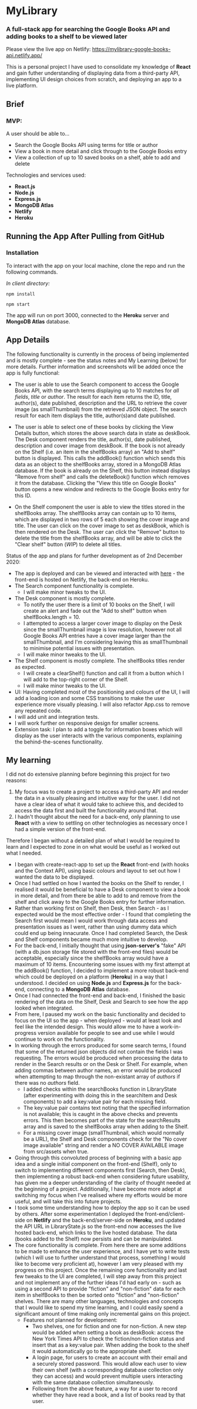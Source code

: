 # MyLibrary

### A full-stack app for searching the Google Books API and adding books to a shelf to be viewed later

Please view the live app on Netlify: https://mylibrary-google-books-api.netlify.app/

This is a personal project I have used to consolidate my knowledge of **React** and gain futher understanding of displaying data from a third-party API, implementing UI design choices from scratch, and deploying an app to a live platform.

## Brief

### MVP:

A user should be able to…

- Search the Google Books API using terms for title or author
- View a book in more detail and click through to the Google Books entry
- View a collection of up to 10 saved books on a shelf, able to add and delete

Technologies and services used:

- **React.js**
- **Node.js**
- **Express.js**
- **MongoDB Atlas**
- **Netlify**
- **Heroku**

## Running the App After Pulling from GitHub

### Installation

To interact with the app on your local machine, clone the repo and run the following commands.

_In client directory:_

`npm install`

`npm start`

The app will run on port 3000, connected to the **Heroku** server and **MongoDB Atlas** database.

## App Details

The following functionality is currently in the process of being implemented and is mostly complete - see the status notes and My Learning (below) for more details. Further information and screenshots will be added once the app is fully functional:

- The user is able to use the Search component to access the Google Books API, with the search terms displaying up to 10 matches for _all fields_, _title_ or _author_. The result for each item returns the ID, title, author(s), date published, description and the URL to retrieve the cover image (as smallThumbnail) from the retrieved JSON object. The search result for each item displays the title, author(s)and date published.

- The user is able to select one of these books by clicking the View Details button, which stores the above search data in state as deskBook. The Desk component renders the title, author(s), date published, description and cover image from deskBook. If the book is not already on the Shelf (i.e. an item in the shelfBooks array) an "Add to shelf" button is displayed. This calls the addBook() function which sends this data as an object to the shelfBooks array, stored in a MongoDB Atlas database. If the book is already on the Shelf, this button instead displays "Remove from shelf" and calls the deleteBook() function which removes it from the database. Clicking the "View this title on Google Books" button opens a new window and redirects to the Google Books entry for this ID.

- On the Shelf component the user is able to view the titles stored in the shelfBooks array. The shelfBooks array can contain up to 10 items, which are displayed in two rows of 5 each showing the cover image and title. The user can click on the cover image to set as deskBook, which is then rendered on the Desk. The user can click the "Remove" button to delete the title from the shelfBooks array, and will be able to click the "Clear shelf" button (_WIP_) to delete all titles.

Status of the app and plans for further development as of 2nd December 2020:

- The app is deployed and can be viewed and interacted with [here](https://mylibrary-google-books-api.netlify.app/) - the front-end is hosted on Netlify, the back-end on Heroku.
- The Search component functionality is complete.
  - I will make minor tweaks to the UI.
- The Desk component is mostly complete.
  - To notify the user there is a limit of 10 books on the Shelf, I will create an alert and fade out the "Add to shelf" button when shelfBooks.length = 10.
  - I attempted to access a larger cover image to display on the Desk since the smallThumbnail image is low resolution, however not all Google Books API entries have a cover image larger than the smallThumbnail, and I'm considering leaving this as smallThumbnail to minimise potential issues with presentation.
  - I will make minor tweaks to the UI.
- The Shelf component is mostly complete. The shelfBooks titles render as expected.
  - I will create a clearShelf() function and call it from a button which I will add to the top-right corner of the Shelf.
  - I will make minor tweaks to the UI.
- UI: Having completed most of the positioning and colours of the UI, I will add a loading icon and some CSS transitions to make the user experience more visually pleasing. I will also refactor App.css to remove any repeated code.
- I will add unit and integration tests.
- I will work further on responsive design for smaller screens.
- Extension task: I plan to add a toggle for information boxes which will display as the user interacts with the various components, explaining the behind-the-scenes functionality.

## My learning

I did not do extensive planning before beginning this project for two reasons:

1. My focus was to create a project to access a third-party API and render the data in a visually pleasing and intuitive way for the user. I did not have a clear idea of what it would take to achieve this, and decided to access the data first and built the functionality around that.
2. I hadn't thought about the need for a back-end, only planning to use **React** with a view to settling on other technologies as necessary once I had a simple version of the front-end.

Therefore I began without a detailed plan of what I would be required to learn and I expected to zone in on what would be useful as I worked out what I needed.

- I began with create-react-app to set up the **React** front-end (with hooks and the Context API), using basic colours and layout to set out how I wanted the data to be displayed.
- Once I had settled on how I wanted the books on the Shelf to render, I realised it would be beneficial to have a Desk component to view a book in more detail, and from there be able to add to and remove from the shelf and click away to the Google Books entry for further information.
- Rather than working first on Shelf, then Desk, then Search - as I expected would be the most effective order - I found that completing the Search first would mean I would work through data access and presentation issues as I went, rather than using dummy data which could end up being innacurate. Once I had completed Search, the Desk and Shelf components became much more intuitive to develop.
- For the back-end, I initially thought that using **json-server's** "fake" API (with a db.json storage file stored with the front-end files) would be acceptable, especially since the shelfBooks array would have a maximum of 10 items. Encountering some issues with my first attempt at the addBook() function, I decided to implement a more robust back-end which could be deployed on a platform (**Heroku**) in a way that I understood. I decided on using **Node.js** and **Express.js** for the back-end, connecting to a **MongoDB Atlas** database.
- Once I had connected the front-end and back-end, I finished the basic rendering of the data on the Shelf, Desk and Search to see how the app looked when integrated.
- From here, I paused my work on the basic functionality and decided to focus on the UI so the app - when deployed - would at least look and feel like the intended design. This would allow me to have a work-in-progress version available for people to see and use while I would continue to work on the functionality.
- In working through the errors produced for some search terms, I found that some of the returned json objects did not contain the fields I was requesting. The errors would be produced when processing the data to render in the Search results or on the Desk or Shelf. For example, when adding commas between author names, an error would be produced when attempting to map through the non-existant array of _authors_ if there was no _authors_ field.
  - I added checks within the searchBooks function in LibraryState (after experimenting with doing this in the searchItem and Desk components) to add a key:value pair for each missing field.
  - The key:value pair contains text noting that the specified information is not available; this is caught in the above checks and prevents errors. This then becomes part of the state for the searchResults array and is saved to the shelfBooks array when adding to the Shelf.
  - For a missing cover image (smallThumbnail, which would normally be a URL), the Shelf and Desk components check for the "No cover image available" string and render a NO COVER AVAILABLE image from src/assets when true.
- Going through this convoluted process of beginning with a basic app idea and a single initial component on the front-end (Shelf), only to switch to implementing different components first (Search, then Desk), then implementing a robust back-end when considering future usability, has given me a deeper understanding of the clarity of thought needed at the beginning of a project. Additionally, I have become more adept at switching my focus when I've realised where my efforts would be more useful, and will take this into future projects.
- I took some time understanding how to deploy the app so it can be used by others. After some experimentation I deployed the front-end/client-side on **Netlify** and the back-end/server-side on **Heroku**, and updated the API URL in LibraryState.js so the front-end now accesses the live hosted back-end, which links to the live hosted database. The data (books added to the Shelf) now persists and can be manipulated.
- The core functionality is complete. From here there are some additions to be made to enhance the user experience, and I have yet to write tests (which I will use to further understand that process, something I would like to become very proficient at), however I am very pleased with my progress on this project. Once the remaining core functionality and last few tweaks to the UI are completed, I will step away from this project and not implement any of the further ideas I'd had early on - such as using a second API to provide "fiction" and "non-fiction" data for each item in shelfBooks to then be sorted onto "fiction" and "non-fiction" shelves. There are many other languages, technologies and concepts that I would like to spend my time learning, and I could easily spend a significant amount of time making only incremental gains on this project.
  - Features not planned for development:
    - Two shelves, one for fiction and one for non-fiction. A new step would be added when setting a book as deskBook: access the New York Times API to check the fiction/non-fiction status and insert that as a key:value pair. When adding the book to the shelf it would automatically go to the appropriate shelf.
    - A login page, for users to create an account with their email and a securely stored password. This would allow each user to view their own shelf (with a corresponding database collection only they can access) and would prevent multiple users interacting with the same database collection simultaneously.
    - Following from the above feature, a way for a user to record whether they have read a book, and a list of books read by that user.
